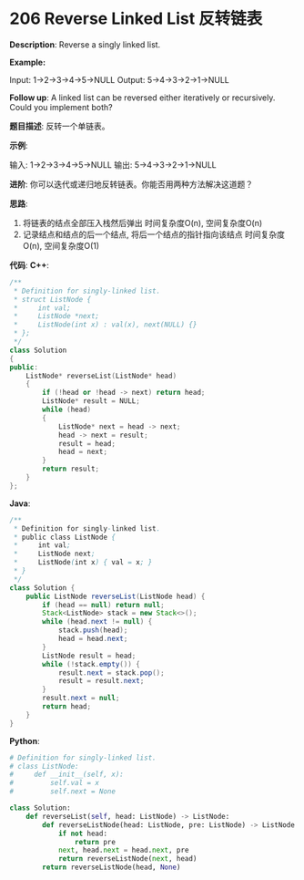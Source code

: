 # 206 Reverse Linked List 反转链表

__Description__:
Reverse a singly linked list.

**Example:**

Input: 1->2->3->4->5->NULL
Output: 5->4->3->2->1->NULL

__Follow up__:
A linked list can be reversed either iteratively or recursively. Could you implement both?

__题目描述__:
反转一个单链表。

__示例__:

输入: 1->2->3->4->5->NULL
输出: 5->4->3->2->1->NULL

__进阶__:
你可以迭代或递归地反转链表。你能否用两种方法解决这道题？

__思路__:

1. 将链表的结点全部压入栈然后弹出
时间复杂度O(n), 空间复杂度O(n)
2. 记录结点和结点的后一个结点, 将后一个结点的指针指向该结点
时间复杂度O(n), 空间复杂度O(1)

__代码__:
__C++__:

```C++
/**
 * Definition for singly-linked list.
 * struct ListNode {
 *     int val;
 *     ListNode *next;
 *     ListNode(int x) : val(x), next(NULL) {}
 * };
 */
class Solution 
{
public:
    ListNode* reverseList(ListNode* head) 
    {
        if (!head or !head -> next) return head;
        ListNode* result = NULL;
        while (head) 
        {
            ListNode* next = head -> next;
            head -> next = result;
            result = head;
            head = next;
        }
        return result;
    }
};
```

__Java__:

```Java
/**
 * Definition for singly-linked list.
 * public class ListNode {
 *     int val;
 *     ListNode next;
 *     ListNode(int x) { val = x; }
 * }
 */
class Solution {
    public ListNode reverseList(ListNode head) {
        if (head == null) return null;
        Stack<ListNode> stack = new Stack<>();
        while (head.next != null) {
            stack.push(head);
            head = head.next;
        }
        ListNode result = head;
        while (!stack.empty()) {
            result.next = stack.pop();
            result = result.next;
        }
        result.next = null;
        return head;
    }
}
```

__Python__:

```Python
# Definition for singly-linked list.
# class ListNode:
#     def __init__(self, x):
#         self.val = x
#         self.next = None

class Solution:
    def reverseList(self, head: ListNode) -> ListNode:
        def reverseListNode(head: ListNode, pre: ListNode) -> ListNode:
            if not head:
                return pre
            next, head.next = head.next, pre
            return reverseListNode(next, head)
        return reverseListNode(head, None)
```
